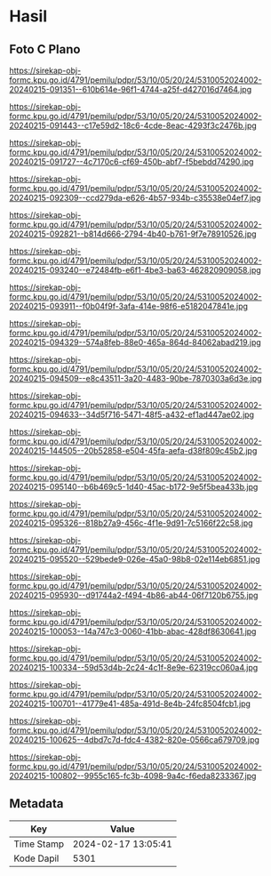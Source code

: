 # Hasil

## Foto C Plano

https://sirekap-obj-formc.kpu.go.id/4791/pemilu/pdpr/53/10/05/20/24/5310052024002-20240215-091351--610b614e-96f1-4744-a25f-d427016d7464.jpg

https://sirekap-obj-formc.kpu.go.id/4791/pemilu/pdpr/53/10/05/20/24/5310052024002-20240215-091443--c17e59d2-18c6-4cde-8eac-4293f3c2476b.jpg

https://sirekap-obj-formc.kpu.go.id/4791/pemilu/pdpr/53/10/05/20/24/5310052024002-20240215-091727--4c7170c6-cf69-450b-abf7-f5bebdd74290.jpg

https://sirekap-obj-formc.kpu.go.id/4791/pemilu/pdpr/53/10/05/20/24/5310052024002-20240215-092309--ccd279da-e626-4b57-934b-c35538e04ef7.jpg

https://sirekap-obj-formc.kpu.go.id/4791/pemilu/pdpr/53/10/05/20/24/5310052024002-20240215-092821--b814d666-2794-4b40-b761-9f7e78910526.jpg

https://sirekap-obj-formc.kpu.go.id/4791/pemilu/pdpr/53/10/05/20/24/5310052024002-20240215-093240--e72484fb-e6f1-4be3-ba63-462820909058.jpg

https://sirekap-obj-formc.kpu.go.id/4791/pemilu/pdpr/53/10/05/20/24/5310052024002-20240215-093911--f0b04f9f-3afa-414e-98f6-e5182047841e.jpg

https://sirekap-obj-formc.kpu.go.id/4791/pemilu/pdpr/53/10/05/20/24/5310052024002-20240215-094329--574a8feb-88e0-465a-864d-84062abad219.jpg

https://sirekap-obj-formc.kpu.go.id/4791/pemilu/pdpr/53/10/05/20/24/5310052024002-20240215-094509--e8c43511-3a20-4483-90be-7870303a6d3e.jpg

https://sirekap-obj-formc.kpu.go.id/4791/pemilu/pdpr/53/10/05/20/24/5310052024002-20240215-094633--34d5f716-5471-48f5-a432-ef1ad447ae02.jpg

https://sirekap-obj-formc.kpu.go.id/4791/pemilu/pdpr/53/10/05/20/24/5310052024002-20240215-144505--20b52858-e504-45fa-aefa-d38f809c45b2.jpg

https://sirekap-obj-formc.kpu.go.id/4791/pemilu/pdpr/53/10/05/20/24/5310052024002-20240215-095140--b6b469c5-1d40-45ac-b172-9e5f5bea433b.jpg

https://sirekap-obj-formc.kpu.go.id/4791/pemilu/pdpr/53/10/05/20/24/5310052024002-20240215-095326--818b27a9-456c-4f1e-9d91-7c5166f22c58.jpg

https://sirekap-obj-formc.kpu.go.id/4791/pemilu/pdpr/53/10/05/20/24/5310052024002-20240215-095520--529bede9-026e-45a0-98b8-02e114eb6851.jpg

https://sirekap-obj-formc.kpu.go.id/4791/pemilu/pdpr/53/10/05/20/24/5310052024002-20240215-095930--d91744a2-f494-4b86-ab44-06f7120b6755.jpg

https://sirekap-obj-formc.kpu.go.id/4791/pemilu/pdpr/53/10/05/20/24/5310052024002-20240215-100053--14a747c3-0060-41bb-abac-428df8630641.jpg

https://sirekap-obj-formc.kpu.go.id/4791/pemilu/pdpr/53/10/05/20/24/5310052024002-20240215-100334--59d53d4b-2c24-4c1f-8e9e-62319cc060a4.jpg

https://sirekap-obj-formc.kpu.go.id/4791/pemilu/pdpr/53/10/05/20/24/5310052024002-20240215-100701--41779e41-485a-491d-8e4b-24fc8504fcb1.jpg

https://sirekap-obj-formc.kpu.go.id/4791/pemilu/pdpr/53/10/05/20/24/5310052024002-20240215-100625--4dbd7c7d-fdc4-4382-820e-0566ca679709.jpg

https://sirekap-obj-formc.kpu.go.id/4791/pemilu/pdpr/53/10/05/20/24/5310052024002-20240215-100802--9955c165-fc3b-4098-9a4c-f6eda8233367.jpg


## Metadata

| Key        | Value               |
| ---------- | ------------------- |
| Time Stamp | 2024-02-17 13:05:41 |
| Kode Dapil | 5301                |



